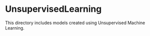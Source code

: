 # UnsupervisedLearning

This directory includes models created using Unsupervised Machine Learning.
